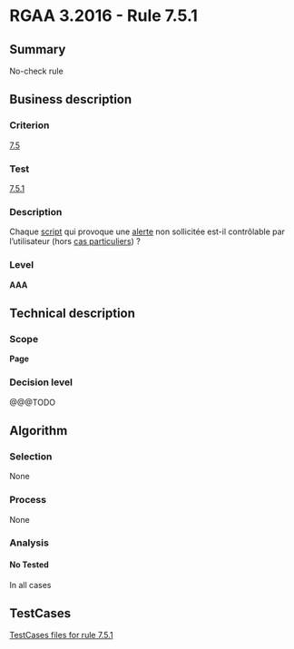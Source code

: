 # RGAA 3.2016 - Rule 7.5.1

## Summary
No-check rule


## Business description

### Criterion
[7.5](http://references.modernisation.gouv.fr/rgaa-accessibilite/2016/criteres.html#crit-7-5)

### Test
[7.5.1](http://references.modernisation.gouv.fr/rgaa-accessibilite/2016/criteres.html#test-7-5-1)

### Description
<div lang="fr">Chaque <a href="http://references.modernisation.gouv.fr/rgaa-accessibilite/2016/glossaire.html#script">script</a> qui provoque une <a href="http://references.modernisation.gouv.fr/rgaa-accessibilite/2016/glossaire.html#alerte">alerte</a> non sollicit&#xE9;e est-il contr&#xF4;lable par l&#x2019;utilisateur (hors <a href="http://references.modernisation.gouv.fr/rgaa-accessibilite/2016/cas-particuliers.html#cp-7-5" title="Cas particuliers pour le crit&#xE8;re 7.5">cas particuliers</a>)&nbsp;?</div>

### Level
**AAA**


## Technical description

### Scope
**Page**

### Decision level
@@@TODO


## Algorithm

### Selection
None

### Process
None

### Analysis

#### No Tested
In all cases


##  TestCases

[TestCases files for rule 7.5.1](https://github.com/Asqatasun/Asqatasun/tree/develop/rules/rules-rgaa3.2016/src/test/resources/testcases/rgaa32016/Rgaa32016Rule070501/)


